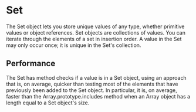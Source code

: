 # Set
The Set object lets you store unique values of any type, whether primitive values or object references. Set objects are collections of values. You can iterate through the elements of a set in insertion order. A value in the Set may only occur once; it is unique in the Set's collection.

## Performance
The Set has method checks if a value is in a Set object, using an approach that is, on average, quicker than testing most of the elements that have previously been added to the Set object. In particular, it is, on average, faster than the Array.prototype.includes method when an Array object has a length equal to a Set object's size.